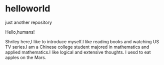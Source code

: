 # helloworld
just another repository

Hello,humans!

Shriley here,I like to introduce myself.I like reading books and watching US TV series.I am a Chinese college student majored in mathematics and applied mathematics.I like logical and extensive thoughts.
I uesd to eat apples on the Mars.
